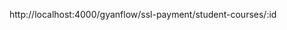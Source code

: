 <!-- Base url
 http://localhost:4000/gyanflow/user/all-instructors

 USER Api End-Points

    /gyanflow/user/regiser
    /gyanflow/user/login
    /gyanflow/user/googleLogin
    /gyanflow/user/logout
    /gyanflow/user/users
     http://localhost:4000/gyanflow/user/deleteUser/:email'
    /gyanflow/user//all-instructors
    /gyanflow/user/deleteUser/:email'

 course api end-points

http://localhost:4000/gyanflow/cours/course-for-instructor/:id

add post =  /gyanflow/cours/add-course
add get =  /gyanflow/cours/all-course
instructor course = /course-for-instructor/:id


instructor actions api end points
http://localhost:4000/gyanflow/instructor

add module = /gyanflow/instructor/add-module
add video  = /gyanflow/instructor/add-video
specific module = /gyanflow/instructor/all-videos/:id
all module for specific course = /gyanflow/instructor/all-modules/:id

 -->

http://localhost:4000/gyanflow/ssl-payment/student-courses/:id

